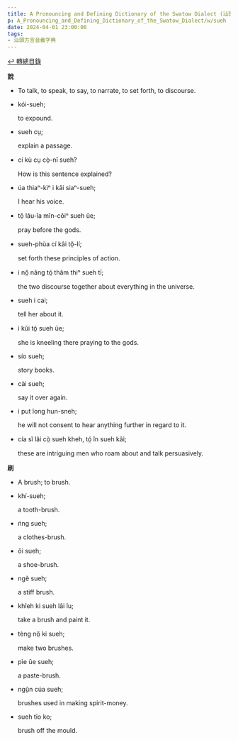 ```yaml
---
title: A Pronouncing and Defining Dictionary of the Swatow Dialect (汕頭方言音義字典) / sueh
p: A_Pronouncing_and_Defining_Dictionary_of_the_Swatow_Dialect/w/sueh
date: 2024-04-01 23:00:00
tags: 
- 汕頭方言音義字典
---
```


[↩️ 轉總目錄](/A_Pronouncing_and_Defining_Dictionary_of_the_Swatow_Dialect)


**說**
- To talk, to speak, to say, to narrate, to set forth, to discourse.

- kói-sueh;

  to expound.

- sueh cṳ;

  explain a passage.

- cí kù cṳ cò̤-nî sueh?

  How is this sentence explained?

- úa thiaⁿ-kìⁿ i kâi siaⁿ-sueh;

  I hear his voice.

- tŏ̤ lău-îa mīn-côiⁿ sueh ūe;

  pray before the gods.

- sueh-phùa cí kâi tŏ̤-lí;

  set forth these principles of action.

- i nŏ̤ nâng tó̤ thâm thiⁿ sueh tī;

  the two discourse together about everything in the universe.

- sueh i cai;

  tell her about it.

- i kŭi tó̤ sueh ūe;

  she is kneeling there praying to the gods.

- sío sueh;

  story books.

- cài sueh;

  say it over again.

- i put îong hun-sneh;

  he will not consent to hear anything further in regard to it.

- cía sĭ lâi cò̤ sueh kheh, tó̤ în sueh kâi;

  these are intriguing men who roam about and talk persuasively.

**刷**
- A brush; to brush.

- khí-sueh;

  a tooth-brush.

- ńng sueh;

  a clothes-brush.

- ôi sueh;

  a shoe-brush.

- ngĕ sueh;

  a stiff brush.

- khîeh ki sueh lâi îu;

  take a brush and paint it.

- tèng nŏ̤ ki sueh;

  make two brushes.

- pìe ūe sueh;

  a paste-brush.

- ngṳ̂n cúa sueh;

  brushes used in making spirit-money.

- sueh tīo ko;

  brush off the mould.
